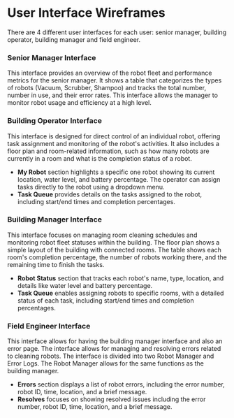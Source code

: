 # User Interface Wireframes
There are 4 different user interfaces for each user: senior manager, building operator, building manager and field engineer. 

### **Senior Manager Interface**
This interface provides an overview of the robot fleet and performance metrics for the senior manager. It shows a table that categorizes the types of robots (Vacuum, Scrubber, Shampoo) and tracks the total number, number in use, and their error rates. This interface allows the manager to monitor robot usage and efficiency at a high level.

### **Building Operator Interface**
This interface is designed for direct control of an individual robot, offering task assignment and monitoring of the robot's activities. It also includes a floor plan and room-related information, such as how many robots are currently in a room and what is the completion status of a robot.
- **My Robot** section highlights a specific one robot showing its current location, water level, and battery percentage. The operator can assign tasks directly to the robot using a dropdown menu.
- **Task Queue** provides details on the tasks assigned to the robot, including start/end times and completion percentages.

### **Building Manager Interface**
This interface focuses on managing room cleaning schedules and monitoring robot fleet statuses within the building. The floor plan shows a simple layout of the building with connected rooms. The table shows each room's completion percentage, the number of robots working there, and the remaining time to finish the tasks.
- **Robot Status** section that tracks each robot's name, type, location, and details like water level and battery percentage.
- **Task Queue** enables assigning robots to specific rooms, with a detailed status of each task, including start/end times and completion percentages.

### **Field Engineer Interface**
This interface allows for having the building manager interface and also an error page. The interface allows for managing and resolving errors related to cleaning robots. The interface is divided into two Robot Manager and Error Logs. The Robot Manager allows for the same functions as the building manager. 
- **Errors** section displays a list of robot errors, including the error number, robot ID, time, location, and a brief message.
- **Resolves** focuses on showing resolved issues including the error number, robot ID, time, location, and a brief message.






